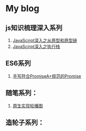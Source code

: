 # My blog

## js知识梳理深入系列
1. [JavaScirpt深入之从原型和原型链](https://github.com/icyfe/blog/issues/3)
1. [JavaScirpt深入之执行栈](https://github.com/icyfe/blog/issues/4)
## ES6系列
1. [手写符合PromiseA+规范的Promise](https://github.com/icyfe/blog/issues/2)
## 随笔系列：
1. [原生实现轮播图](https://github.com/icyfe/blog/issues/1)
## 造轮子系列：
